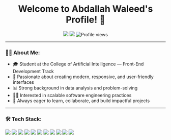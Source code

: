 <h1 align="center">Welcome to Abdallah Waleed's Profile! 👋</h1>

<p align="center">
  <a href="https://github.com/abdallahwaleed"><img src="https://img.shields.io/badge/-Abdallah%20Waleed-blue?style=for-the-badge"></a>
  <a href="mailto:abdallahwaleed@gmail.com"><img src="https://img.shields.io/badge/-abdallahwaleed@gmail.com-red?style=for-the-badge&logo=gmail&logoColor=white"></a>
  <img src="https://komarev.com/ghpvc/?username=abdallahwaleed&label=Profile%20views&color=blue&style=for-the-badge" alt="Profile views"/>
</p>

---

### 👨‍🎓 About Me:
- 🎓 Student at the College of Artificial Intelligence — Front-End Development Track  
- 🎨 Passionate about creating modern, responsive, and user-friendly interfaces  
- 📊 Strong background in data analysis and problem-solving  
- 🧑‍💻 Interested in scalable software engineering practices  
- 🚀 Always eager to learn, collaborate, and build impactful projects  

---

### 🛠️ Tech Stack:
<p>
  <img src="https://img.shields.io/badge/HTML5-E34F26?style=for-the-badge&logo=html5&logoColor=white"/>
  <img src="https://img.shields.io/badge/CSS3-1572B6?style=for-the-badge&logo=css3&logoColor=white"/>
  <img src="https://img.shields.io/badge/JavaScript-F7DF1E?style=for-the-badge&logo=javascript&logoColor=black"/>
  <img src="https://img.shields.io/badge/React-61DAFB?style=for-the-badge&logo=react&logoColor=black"/>
  <img src="https://img.shields.io/badge/TypeScript-007ACC?style=for-the-badge&logo=typescript&logoColor=white"/>
  <img src="https://img.shields.io/badge/TailwindCSS-38B2AC?style=for-the-badge&logo=tailwind-css&logoColor=white"/>
  <img src="https://img.shields.io/badge/Git-F05032?style=for-the-badge&logo=git&logoColor=white"/>
  <img src="https://img.shields.io/badge/GitHub-181717?style=for-the-badge&logo=github&logoColor=white"/>
  <img src="https://img.shields.io/badge/VS%20Code-0078D4?style=for-the-badge&logo=visual-studio-code&logoColor=white"/>
  <img src="https://img.shields.io/badge/Postman-FF6C37?style=for-the-badge&logo=postman&logoColor=white"/>
  <img src="https://img.shields.io/badge/npm-CB3837?style=for-the-badge&logo=npm&logoColor=white"/>
</p>
